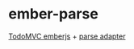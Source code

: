 ember-parse
===========

[TodoMVC emberjs](https://github.com/tastejs/todomvc/tree/gh-pages/architecture-examples/emberjs) + [parse adapter](http://clintjhill.github.io/ember-parse-adapter/)
